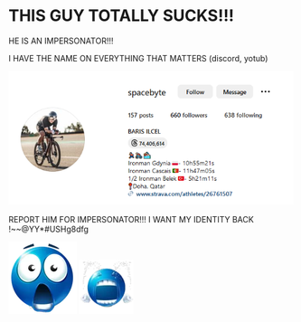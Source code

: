 # THIS GUY TOTALLY SUCKS!!!
HE IS AN IMPERSONATOR!!!

I HAVE THE NAME ON EVERYTHING THAT MATTERS (discord, yotub)

![image](rah/impersonatorsProfile.PNG)

REPORT HIM FOR IMPERSONATOR!!! I WANT MY IDENTITY BACK !~~@YY*#USHg8dfg

![image](rah/shock.png) ![image](rah/cry.png)
